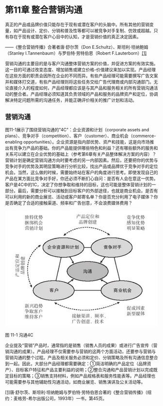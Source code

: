 # 第11章 整合营销沟通

真正的产品或品牌价值只能存在于现有或潜在客户的头脑中。所有其他的营销变量，如产品设计、定价、分销和普及性等都可以被竞争对手复制、仿效或超越。只有存在于现有或潜在客户心目中的认知，才是营销价值的真正决定因素。

——《整合营销传播》合著者唐·舒尔茨（Don E.Schultz）、斯坦利·坦纳鲍姆（Stanley I.Tannenbaum）与罗伯特·劳特伯恩（Robert F.Lauterborn）[[1]](part0107.xhtml#ch1-back)

营销沟通的主要目的是与客户沟通整体营销方案的价值，并促进方案的有效实施。这一目的可通过改变态度、增加销售或建立价格-价值建议来加以实现。产品经理在这些方面的职责会因所在企业的不同而异。有些产品经理可能需要撰写广告文案并和媒体打交道，有些产品经理则将这些任务交给广告代理商或内部沟通部门。无论直接介入的程度如何，产品经理都应该是与其产品和服务相关的所有营销沟通活动的整合者。产品经理必须知道其负责领域的产品和服务的品牌资产和定位，协调解决特定问题所需的沟通任务，并能正确评价相关的推广计划和活动。

## 营销沟通

图11-1展示了围绕营销沟通的"4C"：企业资源和计划（corporate assets and plans）、竞争对手（competition）、客户（customer）、商业机会（commerce-enabling opportunities）。企业资源是指内部优势、资产和技能，这是向市场推出有竞争力产品的基础。你的产品能提供哪些特色和利益？还有哪些额外的服务和关系可以建立在企业优势的基础上（参考第6章有关产品整体解决方案的内容）？营销计划是确定营销沟通方向时要考虑的另一内部因素。然后，还要把你的优势与竞争对手的优势及其明显策略进行分析比较，找出产品或品牌优于竞争对手的定位机会。当然，这么做的时候，需要始终站在客户的角度进行思考。即使发现自己的产品在某方面比竞争对手好，你还必须不断扪心自问：是否有人会在意这一优势。客户是4C中的1C，决定了你想争取和维持的目标，这也可能是整体营销计划的一部分。最后，需要分析可以接触到目标客户的外部途径，也就是商业机会。是否有可以利用的新的商业展览、活动或客户邮寄名单？你是否充分利用了电子媒体？你是否确定了合适的接触渠道、频率和广告创意，不会浪费媒体费用？

![](images/image01285_jpeg)

图 11-1 沟通4C 

企业提及“营销”产品时，通常指的是销售（销售人员的成果）或进行广告宣传（营销沟通的成果）。产品经理不仅需要参与营销的这两个方面活动，还要参与营销与营销沟通的整个过程。产品及相关服务必须和定价、分销策略及所有沟通信息整合到一起。因此，大部分产品经理都需要确定：①简洁明确的产品定位（品牌资产）、目标客户特征和产品主要利益的说明；②整合沟通和产品营销计划以完成既定目标的策略；③销售支持材料，例如产品规格表和服务性能表等。产品经理也可能需要参与其他辅助性沟通活动，如商业展览、销售演讲及公关活动等。

[[1]](part0107.xhtml#ch1)唐·舒尔茨、斯坦利·坦纳鲍姆与罗伯特·劳特伯恩合著的《整合营销传播》（纽约：麦格劳-希尔出版公司，1993年）一书，第45页。
